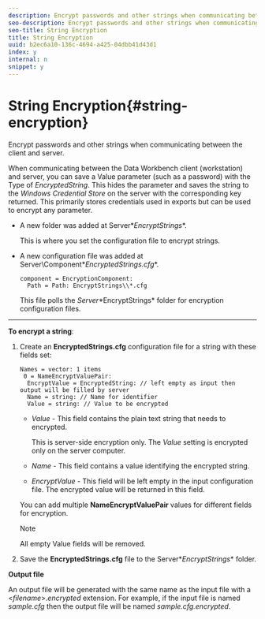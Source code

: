 ```yaml
---
description: Encrypt passwords and other strings when communicating between the client and server.
seo-description: Encrypt passwords and other strings when communicating between the client and server.
seo-title: String Encryption
title: String Encryption
uuid: b2ec6a10-136c-4694-a425-04dbb41d43d1
index: y
internal: n
snippet: y
---
```


# String Encryption{#string-encryption}

Encrypt passwords and other strings when communicating between the client and server.

When communicating between the Data Workbench client (workstation) and server, you can save a Value parameter (such as a password) with the Type of *EncryptedString*. This hides the parameter and saves the string to the *Windows Credential Store* on the server with the corresponding key returned. This primarily stores credentials used in exports but can be used to encrypt any parameter.

* A new folder was added at Server\**EncryptStrings**.

  This is where you set the configuration file to encrypt strings. 

* A new configuration file was added at Server\Component\**EncryptedStrings.cfg**.

  ```
  component = EncryptionComponent:
    Path = Path: EncryptStrings\\*.cfg
  ```

  This file polls the *Server*\*EncryptStrings* folder for encryption configuration files.

****

**To encrypt a string**:

1. Create an **EncryptedStrings.cfg** configuration file for a string with these fields set:

   ```
   Names = vector: 1 items
    0 = NameEncryptValuePair:
     EncryptValue = EncryptedString: // left empty as input then output will be filled by server
     Name = string: // Name for identifier 
     Value = string: // Value to be encrypted
   ```

    * *Value* - This field contains the plain text string that needs to encrypted.

      This is server-side encryption only. The *Value* setting is encrypted only on the server computer. 
    
    * *Name* - This field contains a value identifying the encrypted string. 
    * *EncryptValue* - This field will be left empty in the input configuration file. The encrypted value will be returned in this field.

   You can add multiple **NameEncryptValuePair** values for different fields for encryption.

   >[!NOTE]
   >
   >All empty Value fields will be removed. 
   >
   >

1. Save the **EncryptedStrings.cfg** file to the Server\**EncryptStrings** folder.

**Output file**

An output file will be generated with the same name as the input file with a <*filename*>.*encrypted* extension. For example, if the input file is named *sample.cfg* then the output file will be named *sample.cfg.encrypted*. 

